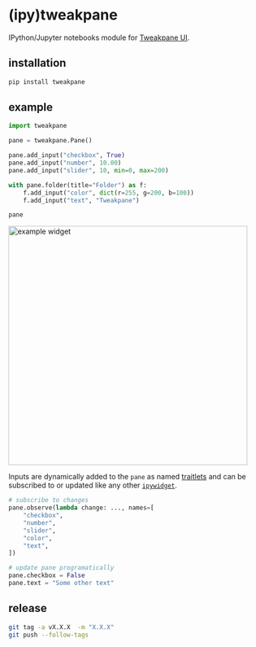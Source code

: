 # (ipy)tweakpane

IPython/Jupyter notebooks module for
[Tweakpane UI](https://cocopon.github.io/tweakpane/).

## installation

```bash
pip install tweakpane
```

## example

```python
import tweakpane

pane = tweakpane.Pane()

pane.add_input("checkbox", True)
pane.add_input("number", 10.00)
pane.add_input("slider", 10, min=0, max=200)

with pane.folder(title="Folder") as f:
    f.add_input("color", dict(r=255, g=200, b=100))
    f.add_input("text", "Tweakpane")

pane
```

<img width="470" alt="example widget" src="https://user-images.githubusercontent.com/24403730/203362487-c1b9c676-188e-42f2-a7e4-fd7d1bd43d54.png">

Inputs are dynamically added to the `pane` as named
[traitlets](https://traitlets.readthedocs.io/en/stable/) and can be subscribed
to or updated like any other
[`ipywidget`](https://ipywidgets.readthedocs.io/en/stable/).

```python
# subscribe to changes
pane.observe(lambda change: ..., names=[
    "checkbox",
    "number",
    "slider",
    "color",
    "text",
])

# update pane programatically
pane.checkbox = False
pane.text = "Some other text"
```

## release

```bash
git tag -a vX.X.X  -m "X.X.X"
git push --follow-tags
```
